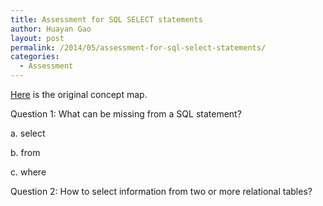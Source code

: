 ```yaml
---
title: Assessment for SQL SELECT statements
author: Huayan Gao
layout: post
permalink: /2014/05/assessment-for-sql-select-statements/
categories:
  - Assessment
---
```

[Here][1] is the original concept map.

Question 1: What can be missing from a SQL statement?

a. select

b. from

c. where

Question 2: How to select information from two or more relational tables?

 [1]: http://teaching.software-carpentry.org/wp-content/uploads/2014/05/2014-04-30-Concept_Map_Assignment_Cropped.png